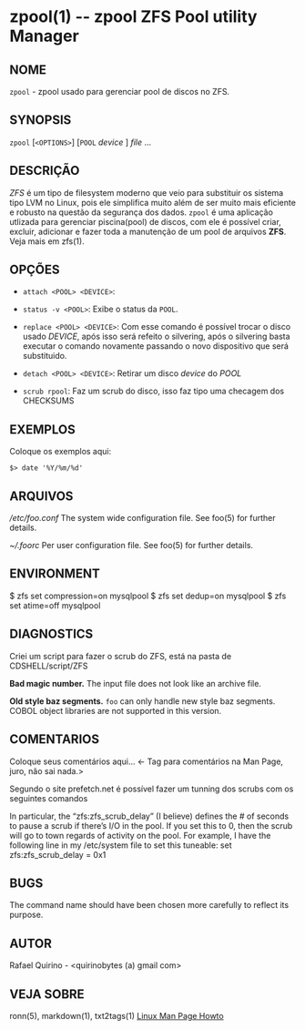 zpool(1) -- zpool ZFS Pool utility Manager
===============================================

NOME
----

`zpool` - zpool usado para gerenciar pool de discos no ZFS.

SYNOPSIS
--------

`zpool` [`<OPTIONS>`] [`POOL` *device* ] *file* ...

DESCRIÇÃO
---------

*ZFS* é um tipo de filesystem moderno que veio para substituir os sistema tipo LVM no Linux, pois ele simplifica muito além de ser muito mais eficiente e robusto na questão da segurança dos dados.
`zpool` é uma aplicação utlizada para gerenciar piscina(pool) de discos, com ele é possível criar, excluir, adicionar e fazer toda a manutenção de um pool de arquivos **ZFS**. Veja mais em zfs(1).

OPÇÕES
------

* `attach <POOL> <DEVICE>`:

* `status -v <POOL>`:
  Exibe o status da `POOL`.

* `replace <POOL> <DEVICE>`:
  Com esse comando é possível trocar o disco usado *DEVICE*, após isso será refeito o silvering, após o silvering basta executar o comando novamente passando o novo dispositivo que será substituido.

* `detach <POOL> <DEVICE>`:
  Retirar um disco *device* do *POOL*

* `scrub rpool`:
  Faz um scrub do disco, isso faz tipo uma checagem dos CHECKSUMS

EXEMPLOS
--------

Coloque os exemplos aqui:

   `$> date '%Y/%m/%d'`


ARQUIVOS
--------


*/etc/foo.conf*
  The system wide configuration file. See foo(5) for further details.

*~/.foorc*
  Per user configuration file. See foo(5) for further details.

ENVIRONMENT
-----------

$ zfs set compression=on mysqlpool
$ zfs set dedup=on mysqlpool
$ zfs set atime=off mysqlpool


DIAGNOSTICS
-----------

Criei um script para fazer o scrub do ZFS, está na pasta de CDSHELL/script/ZFS

**Bad magic number.**
  The input file does not look like an archive file.

**Old style baz segments.**
  `foo` can only handle new style baz segments. COBOL object libraries are not
  supported in this version.

COMENTARIOS
-----------

Coloque seus comentários aqui...
<- Tag para comentários na Man Page, juro, não sai nada.>

Segundo o site prefetch.net é possível fazer um tunning dos scrubs com os seguintes comandos

In particular, the “zfs:zfs_scrub_delay” (I believe) defines the # of seconds to pause a scrub if there’s I/O in the pool. If you set this to 0, then the scrub will go to town regards of activity on the pool. For example, I have the following line in my /etc/system file to set this tuneable:
set zfs:zfs_scrub_delay = 0x1

BUGS
----

The command name should have been chosen more carefully to reflect its
purpose.

AUTOR
-----

Rafael Quirino - <quirinobytes (a) gmail com>

VEJA SOBRE
----------

ronn(5), markdown(1), txt2tags(1) [Linux Man Page Howto](
http://www.schweikhardt.net/man_page_howto.html)

